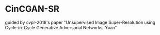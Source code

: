 # CinCGAN-SR
guided by cvpr-2018's paper "Unsupervised Image Super-Resolution using Cycle-in-Cycle Generative Adversarial Networks, Yuan"

